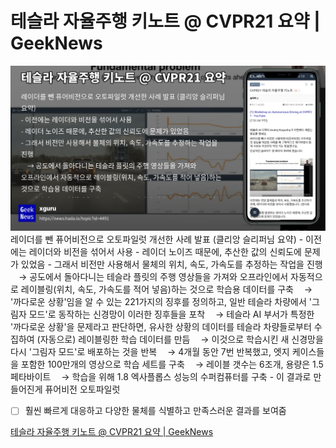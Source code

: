 # 테슬라 자율주행 키노트 @ CVPR21 요약 | GeekNews

![](Assets/4491.jpeg)
레이더를 뺀 퓨어비전으로 오토파일럿 개선한 사례 발표 (클리앙 슬리퍼님 요약) - 이전에는 레이더와 비전을 섞어서 사용 - 레이더 노이즈 때문에, 추산한 값의 신뢰도에 문제가 있었음 - 그래서 비전만 사용해서 물체의 위치, 속도, 가속도를 추정하는 작업을 진행 ㅤ→ 공도에서 돌아다니는 테슬라 플릿의 주행 영상들을 가져와 오프라인에서 자동적으로 레이블링(위치, 속도, 가속도를 적어 넣음)하는 것으로 학습용 데이터를 구축 ㅤ→ '까다로운 상황'임을 알 수 있는 221가지의 징후를 정의하고, 일반 테슬라 차량에서 '그림자 모드'로 동작하는 신경망이 이러한 징후들을 포착 ㅤ→ 테슬라 AI 부서가 특정한 '까다로운 상황'을 문제라고 판단하면, 유사한 상황의 데이터를 테슬라 차량들로부터 수집하여 (자동으로) 레이블링한 학습 데이터를 만듬 ㅤ→ 이것으로 학습시킨 새 신경망을 다시 '그림자 모드'로 배포하는 것을 반복 ㅤ→ 4개월 동안 7번 반복했고, 엣지 케이스들을 포함한 100만개의 영상으로 학습 세트를 구축 ㅤ→ 레이블 갯수는 6조개, 용량은 1.5 페타바이트 ㅤ→ 학습을 위해 1.8 엑사플롭스 성능의 수퍼컴퓨터를 구축 - 이 결과로 만들어진게 퓨어비전 오토파일럿

- [ ] 훨씬 빠르게 대응하고 다양한 물체를 식별하고 만족스러운 결과를 보여줌

[테슬라 자율주행 키노트 @ CVPR21 요약 | GeekNews](https://news.hada.io/topic?id=4491)